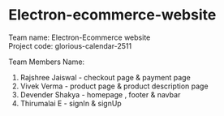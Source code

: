 # Electron-ecommerce-website

Team name: Electron-Ecommerce website	
Project code: glorious-calendar-2511	

Team Members Name:
1. Rajshree Jaiswal - checkout page & payment page
2. Vivek Verma - product page & product description page
3. Devender Shakya - homepage , footer & navbar
4. Thirumalai E - signIn & signUp

